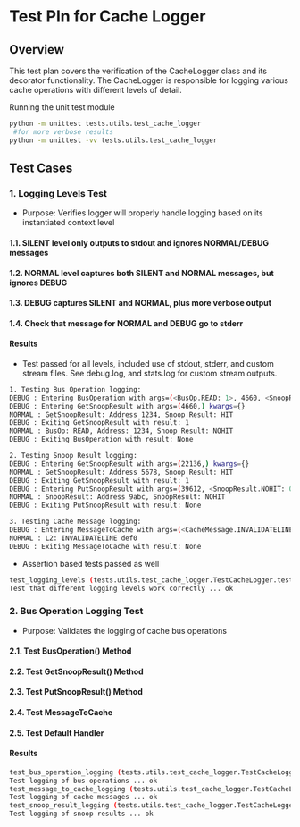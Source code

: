 # Test Pln for Cache Logger

## Overview
This test plan covers the verification of the CacheLogger class and its decorator functionality. The CacheLogger is responsible for logging various cache operations with different levels of detail.

Running the unit test module
```bash
python -m unittest tests.utils.test_cache_logger
 #for more verbose results
python -m unittest -vv tests.utils.test_cache_logger
```

## Test Cases

### 1. Logging Levels Test
- Purpose: Verifies logger will properly handle logging based on its instantiated context level

#### 1.1. SILENT level only outputs to stdout and ignores NORMAL/DEBUG messages
#### 1.2. NORMAL level captures both SILENT and NORMAL messages, but ignores DEBUG
#### 1.3. DEBUG captures SILENT and NORMAL, plus more verbose output
#### 1.4. Check that message for NORMAL and DEBUG go to stderr

#### Results
- Test passed for all levels, included use of stdout, stderr, and custom stream files. See debug.log, and stats.log for custom stream outputs. 
```bash
1. Testing Bus Operation logging:
DEBUG : Entering BusOperation with args=(<BusOp.READ: 1>, 4660, <SnoopResult.NOHIT: 0>) kwargs={}
DEBUG : Entering GetSnoopResult with args=(4660,) kwargs={}
NORMAL : GetSnoopResult: Address 1234, Snoop Result: HIT
DEBUG : Exiting GetSnoopResult with result: 1
NORMAL : BusOp: READ, Address: 1234, Snoop Result: NOHIT
DEBUG : Exiting BusOperation with result: None

2. Testing Snoop Result logging:
DEBUG : Entering GetSnoopResult with args=(22136,) kwargs={}
NORMAL : GetSnoopResult: Address 5678, Snoop Result: HIT
DEBUG : Exiting GetSnoopResult with result: 1
DEBUG : Entering PutSnoopResult with args=(39612, <SnoopResult.NOHIT: 0>) kwargs={}
NORMAL : SnoopResult: Address 9abc, SnoopResult: NOHIT
DEBUG : Exiting PutSnoopResult with result: None

3. Testing Cache Message logging:
DEBUG : Entering MessageToCache with args=(<CacheMessage.INVALIDATELINE: 3>, 57072) kwargs={}
NORMAL : L2: INVALIDATELINE def0
DEBUG : Exiting MessageToCache with result: None
```
- Assertion based tests passed as well 
```bash
test_logging_levels (tests.utils.test_cache_logger.TestCacheLogger.test_logging_levels)
Test that different logging levels work correctly ... ok
```

### 2. Bus Operation Logging Test
- Purpose: Validates the logging of cache bus operations
#### 2.1. Test BusOperation() Method
#### 2.2. Test GetSnoopResult() Method
#### 2.3. Test PutSnoopResult() Method
#### 2.4. Test MessageToCache
#### 2.5. Test Default Handler
#### Results
```bash
test_bus_operation_logging (tests.utils.test_cache_logger.TestCacheLogger.test_bus_operation_logging)
Test logging of bus operations ... ok
test_message_to_cache_logging (tests.utils.test_cache_logger.TestCacheLogger.test_message_to_cache_logging)
Test logging of cache messages ... ok
test_snoop_result_logging (tests.utils.test_cache_logger.TestCacheLogger.test_snoop_result_logging)
Test logging of snoop results ... ok
```
